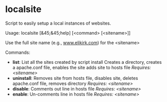 # localsite
Script to easily setup a local instances of websites.

Usage: localsite [&45;&45;help] [&lt;command&gt; [&lt;sitename&gt;]]

Use the full site name (e.g., www.elikirk.com) for the &lt;sitename&gt;

Commands:
<ul>
   <li><strong>list</strong>: List all the sites created by script install     Creates a directory, creates a apache.conf file, enables the site adds site to hosts file <em>Requires: &lt;sitename&gt;</em></li>
   <li><strong>uninstall</strong>: Removes site from hosts file, disables site, deletes apache.conf file, removes directory <em>Requires: &lt;sitename&gt;</em></li>
   <li><strong>disable</strong>: Comments out line in hosts file <em>Requires: &lt;sitename&gt;</em></li>
   <li><strong>enable</strong>: Un-comments line in hosts file <em>Requires: &lt;sitename&gt;</em></li>
</ul>
